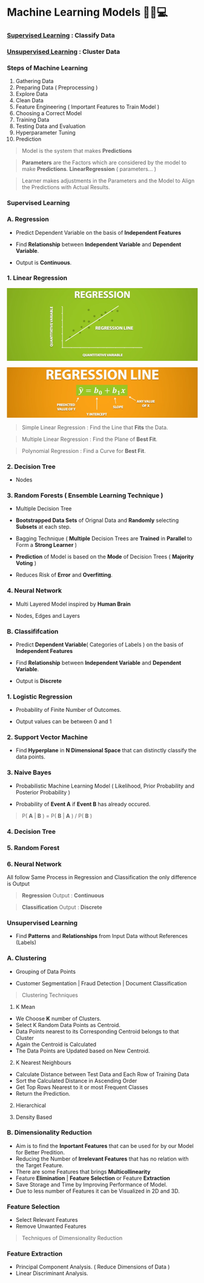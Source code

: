 # Machine Learning Models 🤖🚀💻

<h3><a href=#sup>Supervised Learning</a> : Classify Data </h3> 
 
<h3><a href=#unsup>Unsupervised Learning</a> : Cluster Data </h3> 

### Steps of Machine Learning
1. Gathering Data
2. Preparing Data ( Preprocessing )
3. Explore Data
4. Clean Data
5. Feature Engineering ( Important Features to Train Model )
6. Choosing a Correct Model
7. Training Data
8. Testing Data and Evaluation
9. Hyperparameter Tuning
10. Prediction

> Model is the system that makes **Predictions**

> **Parameters** are the Factors which are considered by the model to make **Predictions**. **LinearRegression** ( parameters... )

> Learner makes adjustments in the Parameters and the Model to Align the Predictions with Actual Results.

<h3 name='sup'> Supervised Learning</h3>

### A. Regression

- Predict Dependent Variable on the basis of **Independent Features**

- Find **Relationship** between **Independent Variable** and **Dependent Variable**.

- Output is **Continuous**.

### 1. Linear Regression 

![Linear Regression](Image/RegressionLine.png)

![Equation of Line](Image/EquationLine.png)

> Simple Linear Regression : Find the Line that **Fits** the Data.

> Multiple Linear Regression : Find the Plane of **Best Fit**.

> Polynomial Regression : Find a Curve for **Best Fit**. 
 
### 2. Decision Tree

- Nodes 

### 3. Random Forests ( Ensemble Learning Technique )

- Multiple Decision Tree

- **Bootstrapped Data Sets** of Orignal Data and **Randomly** selecting **Subsets** at each step.

- Bagging Technique ( **Multiple** Decision Trees are **Trained** in **Parallel** to Form a **Strong Learner** )
 
- **Prediction** of Model is based on the **Mode** of Decision Trees ( **Majority Voting** )

- Reduces Risk of **Error** and **Overfitting**.

### 4. Neural Network

- Multi Layered Model inspired by **Human Brain**

- Nodes, Edges and Layers   

### B. Classififcation

- Predict **Dependent Variable**( Categories of Labels ) on the basis of **Independent Features**

- Find **Relationship** between **Independent Variable** and **Dependent Variable**.

- Output is **Discrete**

### 1. Logistic Regression 

- Probability of Finite Number of Outcomes.

- Output values can be between 0 and 1

### 2. Support Vector Machine

- Find **Hyperplane** in **N Dimensional Space** that can distinctly classify the data points.

### 3. Naive Bayes

- Probabilistic Machine Learning Model ( Likelihood, Prior Probability and Posterior Probability )

- Probability of **Event A** if **Event B** has already occured.

> P( **A** | **B** ) = P( **B** | **A** ) / P( **B** )

### 4. Decision Tree

### 5. Random Forest

### 6. Neural Network 

All follow Same Process in Regression and Classification the only difference is Output 

> **Regression** Output : **Continuous**

> **Classification** Output : **Discrete**

 
<h3 name='unsup'> Unsupervised Learning</h3>

- Find **Patterns** and **Relationships** from Input Data without References (Labels)

### A. Clustering

- Grouping of Data Points 

- Customer Segmentation | Fraud Detection | Document Classification

> Clustering Techniques

1. K Mean
- We Choose **K** number of Clusters.
- Select K Random Data Points as Centroid.
- Data Points nearest to its Corresponding Centroid belongs to that Cluster
- Again the Centroid is Calculated
- The Data Points are Updated based on New Centroid.

2. K Nearest Neighbours
- Calculate Distance between Test Data and Each Row of Training Data
- Sort the Calculated Distance in Ascending Order
- Get Top Rows Nearest to it or most Frequent Classes
- Return the Prediction.

2. Hierarchical
 
3. Density Based

### B. Dimensionality Reduction

- Aim is to find  the **Inportant Features** that can be used for by our Model for Better Predition.
- Reducing the Number of **Irrelevant Features** that has no relation with the Target Feature.
- There are some Features that brings **Multicollinearity** 
- Feature **Elimination** | **Feature Selection** or Feature **Extraction**
- Save Storage and Time by Improving Performance of Model.
- Due to less number of Features it can be Visualized in 2D and 3D.

### Feature Selection
- Select Relevant Features
- Remove Unwanted Features

> Techniques of Dimensionality Reduction

### Feature Extraction

- Principal Component Analysis. ( Reduce Dimensions of Data )
- Linear Discriminant Analysis.
